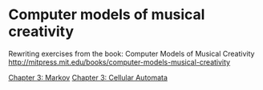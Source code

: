 Computer models of musical creativity
=====================================

Rewriting exercises from the book: Computer Models of Musical Creativity 
http://mitpress.mit.edu/books/computer-models-musical-creativity

[Chapter 3: Markov](https://github.com/josephwilk/computer-models-of-musical-creativity/blob/master/markov)
[Chapter 3: Cellular Automata](https://github.com/josephwilk/computer-models-of-musical-creativity/blob/master/ca)